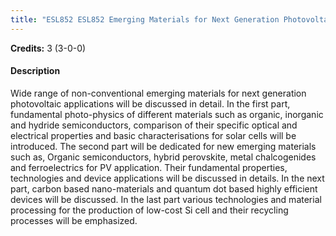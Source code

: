 ```yaml
---
title: "ESL852 ESL852 Emerging Materials for Next Generation Photovoltaic Applications"
---
```

**Credits:** 3 (3-0-0)

#### Description
Wide range of non-conventional emerging materials for next generation photovoltaic applications will be discussed in detail. In the first part, fundamental photo-physics of different materials such as organic, inorganic and hydride semiconductors, comparison of their specific optical and electrical properties and basic characterisations for solar cells will be introduced. The second part will be dedicated for new emerging materials such as, Organic semiconductors, hybrid perovskite, metal chalcogenides and ferroelectrics for PV application. Their fundamental properties, technologies and device applications will be discussed in details. In the next part, carbon based nano-materials and quantum dot based highly efficient devices will be discussed. In the last part various technologies and material processing for the production of low-cost Si cell and their recycling processes will be emphasized.